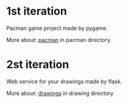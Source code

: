 # 1st iteration

Pacman game project made by pygame.

More about: [pacman](https://github.com/trimesh33/python_project/tree/main/pacman) in pacman directory.


# 2st iteration

Web service for your drawings made by flask.

More about: [drawings](https://github.com/trimesh33/python_project/tree/main/drawings) in drawing directory